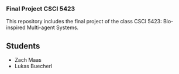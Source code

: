 ### Final Project CSCI 5423

This repository includes the final project of the class CSCI 5423: Bio-inspired Multi-agent Systems. 

## Students 
* Zach Maas
* Lukas Buecherl
